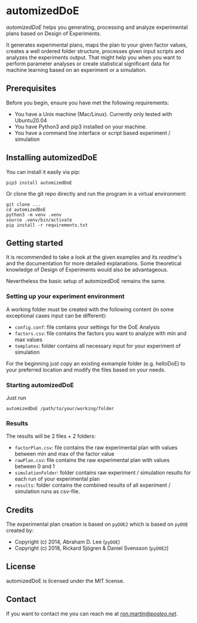 # automizedDoE

*automizedDoE* helps you generating, processing and analyze experimental plans based on Design of Experiments. 

It generates experimental plans, maps the plan to your given factor values, creates a well ordered folder structure, processes given input scripts and analyzes the experiments output.
That might help you when you want to perform parameter analyses or create statistical significant data for machine learning based on an experiment or a simulation.

## Prerequisites
Before you begin, ensure you have met the following requirements:
* You have a Unix machine (Mac/Linux). Currently only tested with Ubuntu20.04
* You have Python3 and pip3 installed on your machine.
*  You have a command line interface or script based experiment / simulation


## Installing automizedDoE
You can install it easily via pip:
```
pip3 install automizedDoE
```
Or clone the git repo directly and run the program in a virtual environment:
```
git clone ...
cd automizedDoE
python3 -m venv .venv
source .venv/bin/activate
pip install -r requirements.txt
```

## Getting started
It is recommended to take a look at the given examples and its *readme*'s and the documentation for more detailed explanations. 
Some theoretical knowledge of Design of Experiments would also be advantageous.

Nevertheless the basic setup of automizedDoE remains the same. 


### Setting up your experiment environment
A working folder must be created with the following content (in some exceptional cases input can be different):
* `config.conf`: file contains your settings for the DoE Analysis
* `factors.csv`: file contains the factors you want to analyze with min and max values
* `templates`: folder contains all necessary input for your experiment of simulation

For the beginning just copy an existing exmample folder (e.g. helloDoE) to your preferred location and modify the files based on your needs. 

### Starting automizedDoE
Just run 
```
automizedDoE /path/to/your/working/folder
```

### Results
The results will be 2 files + 2 folders:
* `factorPlan.csv`: file contains the raw experimental plan with values between min and max of the factor value
* `rawPlan.csv`: file contains the raw experimental plan with values between 0 and 1
* `simulationFolder`: folder contains raw experiment / simulation results for each run of your experimental plan
* `results`: folder contains the combined results of all experiment / simulation runs as csv-file.


## Credits
The experimental plan creation is based on `pyDOE2` which is based on `pyDOE` created by: 
* Copyright (c) 2014, Abraham D. Lee (`pyDOE`)
* Copyright (c) 2018, Rickard Sjögren & Daniel Svensson (`pyDOE2`)

## License
automizedDoE is licensed under the MIT license.

## Contact
If you want to contact me you can reach me at *ron.martin@posteo.net*.

